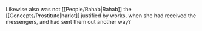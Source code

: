 Likewise also was not [[People/Rahab\|Rahab]] the [[Concepts/Prostitute\|harlot]] justified by works, when she had received the messengers, and had sent them out another way?
